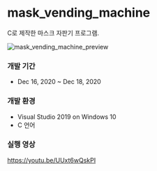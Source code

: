 # mask_vending_machine
C로 제작한 마스크 자판기 프로그램.

![mask_vending_machine_preview](https://i.imgur.com/Pk2uXN2.jpg)

### 개발 기간
 * Dec 16, 2020 ~ Dec 18, 2020

### 개발 환경
* Visual Studio 2019 on Windows 10
* C 언어

### 실행 영상
https://youtu.be/UUxt6wQskPI
